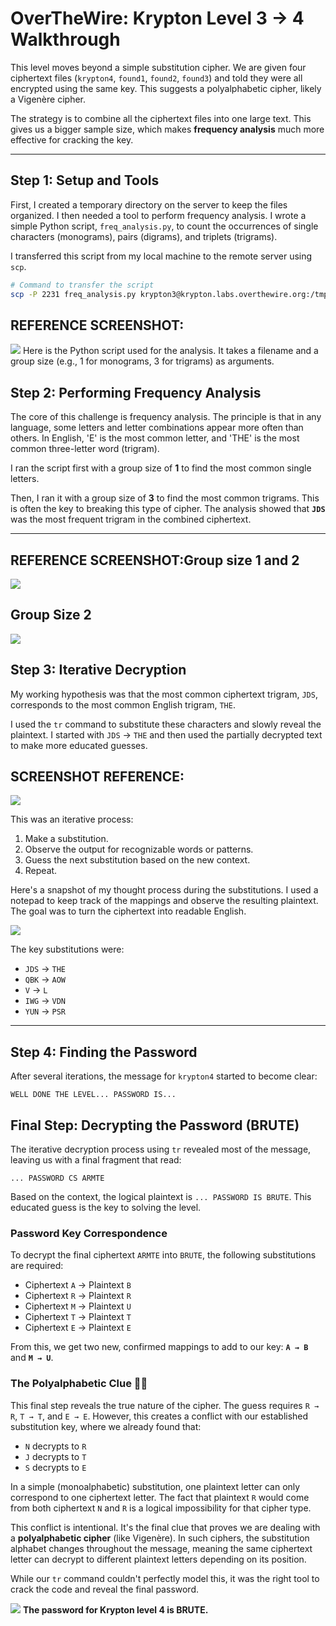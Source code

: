# OverTheWire: Krypton Level 3 → 4 Walkthrough

This level moves beyond a simple substitution cipher. We are given four ciphertext files (`krypton4`, `found1`, `found2`, `found3`) and told they were all encrypted using the same key. This suggests a polyalphabetic cipher, likely a Vigenère cipher.

The strategy is to combine all the ciphertext files into one large text. This gives us a bigger sample size, which makes **frequency analysis** much more effective for cracking the key.

-----

## Step 1: Setup and Tools

First, I created a temporary directory on the server to keep the files organized. I then needed a tool to perform frequency analysis. I wrote a simple Python script, `freq_analysis.py`, to count the occurrences of single characters (monograms), pairs (digrams), and triplets (trigrams).

I transferred this script from my local machine to the remote server using `scp`.

```bash
# Command to transfer the script
scp -P 2231 freq_analysis.py krypton3@krypton.labs.overthewire.org:/tmp/tmp.nBvIecuVca
```
## REFERENCE SCREENSHOT:
![](screenshots/scp.png)
Here is the Python script used for the analysis. It takes a filename and a group size (e.g., 1 for monograms, 3 for trigrams) as arguments.



## Step 2: Performing Frequency Analysis

The core of this challenge is frequency analysis. The principle is that in any language, some letters and letter combinations appear more often than others. In English, 'E' is the most common letter, and 'THE' is the most common three-letter word (trigram).

I ran the script first with a group size of **1** to find the most common single letters.

Then, I ran it with a group size of **3** to find the most common trigrams. This is often the key to breaking this type of cipher. The analysis showed that **`JDS`** was the most frequent trigram in the combined ciphertext.

-----
## REFERENCE SCREENSHOT:Group size 1 and 2
![](screenshots/command1.png)

## Group Size 2
![](screenshots/comman2.png)

## Step 3: Iterative Decryption

My working hypothesis was that the most common ciphertext trigram, `JDS`, corresponds to the most common English trigram, `THE`.

I used the `tr` command to substitute these characters and slowly reveal the plaintext. I started with `JDS` -\> `THE` and then used the partially decrypted text to make more educated guesses.

## SCREENSHOT REFERENCE:
![](screenshots/command3.png)


This was an iterative process:

1.  Make a substitution.
2.  Observe the output for recognizable words or patterns.
3.  Guess the next substitution based on the new context.
4.  Repeat.

Here's a snapshot of my thought process during the substitutions. I used a notepad to keep track of the mappings and observe the resulting plaintext. The goal was to turn the ciphertext into readable English.

![](screenshots/notepad.png)

The key substitutions were:

  * `JDS` → `THE`
  * `QBK` → `AOW`
  * `V` → `L`
  * `IWG` → `VDN`
  * `YUN` → `PSR`

-----

## Step 4: Finding the Password

After several iterations, the message for `krypton4` started to become clear:

`WELL DONE THE LEVEL... PASSWORD IS...`

## Final Step: Decrypting the Password (BRUTE)

The iterative decryption process using `tr` revealed most of the message, leaving us with a final fragment that read:

`... PASSWORD CS ARMTE`

Based on the context, the logical plaintext is `... PASSWORD IS BRUTE`. This educated guess is the key to solving the level.

### Password Key Correspondence

To decrypt the final ciphertext `ARMTE` into `BRUTE`, the following substitutions are required:

* Ciphertext `A` → Plaintext `B`
* Ciphertext `R` → Plaintext `R`
* Ciphertext `M` → Plaintext `U`
* Ciphertext `T` → Plaintext `T`
* Ciphertext `E` → Plaintext `E`

From this, we get two new, confirmed mappings to add to our key: **`A → B`** and **`M → U`**.

### The Polyalphabetic Clue 🕵️‍♂️

This final step reveals the true nature of the cipher. The guess requires `R → R`, `T → T`, and `E → E`. However, this creates a conflict with our established substitution key, where we already found that:

* `N` decrypts to `R`
* `J` decrypts to `T`
* `S` decrypts to `E`

In a simple (monoalphabetic) substitution, one plaintext letter can only correspond to one ciphertext letter. The fact that plaintext `R` would come from both ciphertext `N` and `R` is a logical impossibility for that cipher type.

This conflict is intentional. It's the final clue that proves we are dealing with a **polyalphabetic cipher** (like Vigenère). In such ciphers, the substitution alphabet changes throughout the message, meaning the same ciphertext letter can decrypt to different plaintext letters depending on its position.

While our `tr` command couldn't perfectly model this, it was the right tool to crack the code and reveal the final password.


![](screenshots/notepad.png)
**The password for Krypton level 4 is BRUTE.**



